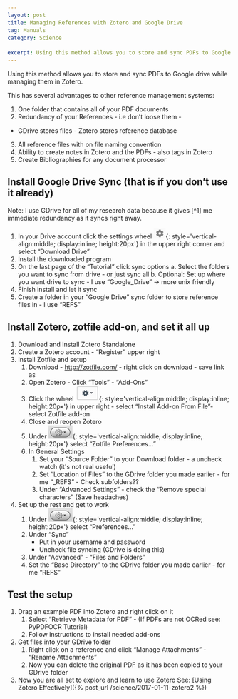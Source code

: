 ```yaml
---
layout: post
title: Managing References with Zotero and Google Drive
tag: Manuals
category: Science

excerpt: Using this method allows you to store and sync PDFs to Google drive while managing them in Zotero.
---
```



Using this method allows you to store and sync PDFs to Google drive while managing them in Zotero.

This has several advantages to other reference management systems:

1. One folder that contains all of your PDF documents
2. Redundancy of your References - i.e don’t loose them -
  * GDrive stores files - Zotero stores reference database
3. All reference files with on file naming convention
4. Ability to create notes in Zotero and the PDFs - also tags in Zotero
5. Create Bibliographies for any document processor

## Install Google Drive Sync (that is if you don’t use it already)

Note: I use GDrive for all of my research data because it gives [^1] me immediate redundancy as it syncs right away.

1. In your Drive account click the settings wheel ![wheel](/resources/img/wheel.png){: style='vertical-align:middle; display:inline; height:20px'} in the upper right corner and select “Download Drive”
2. Install the downloaded program
3. On the last page of the “Tutorial” click sync options
  a. Select the folders you want to sync from drive - or just sync all
  b. Optional: Set up where you want drive to sync - I use “Google_Drive” → more unix friendly
4. Finish install and let it sync
5. Create a folder in your “Google Drive” sync folder to store reference files in - I use “REFS”

## Install Zotero, zotfile add-on, and set it all up

1. Download and Install Zotero Standalone
2. Create a Zotero account - “Register” upper right
3. Install Zotfile and setup
   1. Download - http://zotfile.com/ - right click on download - save link as
   2. Open Zotero - Click “Tools” - “Add-Ons”
   3. Click the wheel ![wheel](/resources/img/zotero1.png){: style='vertical-align:middle; display:inline; height:20px'} in upper right - select “Install Add-on From File”- select Zotfile add-on
   4. Close and reopen Zotero
   5. Under ![wheel](/resources/img/zotero2.png){: style='vertical-align:middle; display:inline; height:20px'} select “Zotfile Preferences...”
   6. In General Settings
      1. Set your “Source Folder” to your Download folder - a uncheck watch (it's not real useful)
      2. Set “Location of Files” to the GDrive folder you made earlier - for me “_REFS” - Check subfolders??
      3. Under “Advanced Settings” - check the “Remove special characters” (Save headaches)
4. Set up the rest and get to work
   1. Under ![wheel](/resources/img/zotero2.png){: style='vertical-align:middle; display:inline; height:20px'} select “Preferences...”
   2. Under “Sync”
      * Put in your username and password
      * Uncheck file syncing (GDrive is doing this)
   3. Under “Advanced” - “Files and Folders”
   4. Set the “Base Directory” to the GDrive folder you made earlier - for me “REFS”

## Test the setup

1. Drag an example PDF into Zotero and right click on it
   1. Select “Retrieve Metadata for PDF” - (If PDFs are not OCRed see: PyPDFOCR Tutorial)
   2. Follow instructions to install needed add-ons
2. Get files into your GDrive folder
   1. Right click on a reference and click “Manage Attachments” - “Rename Attachments”
   2. Now you can delete the original PDF as it has been copied to your GDrive folder
3.  Now you are all set to explore and learn to use Zotero  See: [Using Zotero Effectively]({% post_url /science/2017-01-11-zotero2 %})
